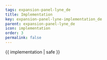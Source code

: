 ```yaml
---
tags: expansion-panel-lyne_de
title: Implementation
key: expansion-panel-lyne-implementation_de
parent: expansion-panel-lyne_de
icon: implementation
order: 3
permalink: false  
---
```

 {{ implementation | safe }}


